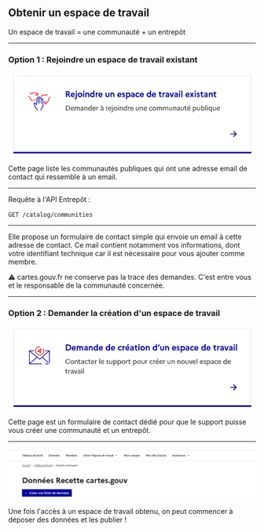 
## Obtenir un espace de travail

Un espace de travail = une communauté + un entrepôt

------

### Option 1 : Rejoindre un espace de travail existant

![Rejoindre un espace de travail existant](images/card-rejoindre-un-espace-de-travail.png)

Cette page liste les communautés publiques qui ont une adresse email de contact qui ressemble à un email.

------

Requête à l'API Entrepôt :

```swagger
GET /catalog/communities
```

------

Elle propose un formulaire de contact simple qui envoie un email à cette adresse de contact. Ce mail contient notamment vos informations, dont votre identifiant technique car il est nécessaire pour vous ajouter comme membre.

⚠️ cartes.gouv.fr ne conserve pas la trace des demandes. C'est entre vous et le responsable de la communauté concernée.

------

### Option 2 : Demander la création d'un espace de travail

![Demande de création d'un espace de travail](images/card-demande-de-creation-espace-de-travail.png)

Cette page est un formulaire de contact dédié pour que le support puisse vous créer une communauté et un entrepôt.

------

![Espace de travail neuf](images/espace-de-travail-vide.png)

Une fois l'accès à un espace de travail obtenu, on peut commencer à déposer des données et les publier !